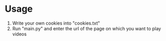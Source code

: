 # Usage
1. Write your own cookies into "cookies.txt"
2. Run "main.py" and enter the url of the page on which you want to play videos